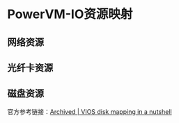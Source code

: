# PowerVM-IO资源映射
## 网络资源
## 光纤卡资源
## 磁盘资源
官方参考链接：[Archived | VIOS disk mapping in a nutshell](https://developer.ibm.com/articles/au-viosmapping/)